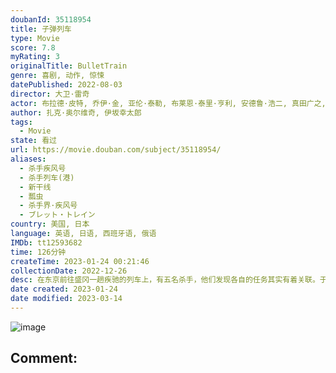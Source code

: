 ```yaml
---
doubanId: 35118954
title: 子弹列车
type: Movie
score: 7.8
myRating: 3
originalTitle: BulletTrain
genre: 喜剧, 动作, 惊悚
datePublished: 2022-08-03
director: 大卫·雷奇
actor: 布拉德·皮特, 乔伊·金, 亚伦·泰勒, 布莱恩·泰里·亨利, 安德鲁·浩二, 真田广之, 迈克尔·珊农, 桑德拉·布洛克, 坏痞兔, 罗根·勒曼, 莎姬·贝兹, 丘增, 凯伦·福原, 凯文·秋吉·程, 明基·村上, 武谷香织, 吉姆·加里蒂, 埃梅丽娜·亚当斯, 詹森·郑, 约书亚·萨达索, 约翰娜·沃茨, 胡里奥·加贝, 安德烈·穆尼奥斯, 阿诺德·陈, 帕沙·, 米歇尔·李, 贾森·马修·史密斯, 大卫·雷奇, 艾恩, 雷·巴佛, 达伦·凯兰, 莉昂·马苏达, 伊戈·米基塔斯, 瑞安·雷诺兹, 查宁·塔图姆, 哈里森·徐
author: 扎克·奥尔维奇, 伊坂幸太郎
tags:
  - Movie
state: 看过
url: https://movie.douban.com/subject/35118954/
aliases:
  - 杀手疾风号
  - 杀手列车(港)
  - 新干线
  - 瓢虫
  - 杀手界·疾风号
  - ブレット・トレイン
country: 美国, 日本
language: 英语, 日语, 西班牙语, 俄语
IMDb: tt12593682
time: 126分钟
createTime: 2023-01-24 00:21:46
collectionDate: 2022-12-26
desc: 在东京前往盛冈一趟疾驰的列车上，有五名杀手，他们发现各自的任务其实有着关联。于是问题变成了：谁能活着下车？终点站又有什么在等待着他们？影片改编自伊坂幸太郎小说《瓢虫》。
date created: 2023-01-24
date modified: 2023-03-14
---
```


![image](p2873950053.jpg)

Comment:
---
